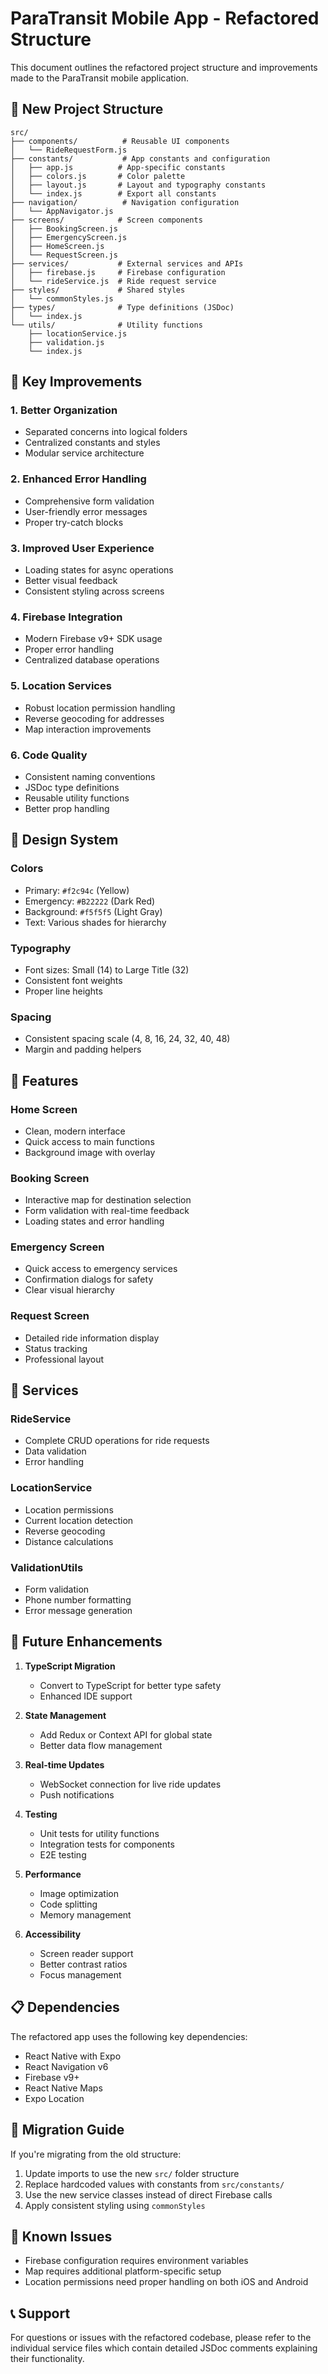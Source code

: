 # ParaTransit Mobile App - Refactored Structure

This document outlines the refactored project structure and improvements made to the ParaTransit mobile application.

## 📁 New Project Structure

```
src/
├── components/          # Reusable UI components
│   └── RideRequestForm.js
├── constants/           # App constants and configuration
│   ├── app.js          # App-specific constants
│   ├── colors.js       # Color palette
│   ├── layout.js       # Layout and typography constants
│   └── index.js        # Export all constants
├── navigation/          # Navigation configuration
│   └── AppNavigator.js
├── screens/            # Screen components
│   ├── BookingScreen.js
│   ├── EmergencyScreen.js
│   ├── HomeScreen.js
│   └── RequestScreen.js
├── services/           # External services and APIs
│   ├── firebase.js     # Firebase configuration
│   └── rideService.js  # Ride request service
├── styles/             # Shared styles
│   └── commonStyles.js
├── types/              # Type definitions (JSDoc)
│   └── index.js
└── utils/              # Utility functions
    ├── locationService.js
    ├── validation.js
    └── index.js
```

## 🚀 Key Improvements

### 1. **Better Organization**
- Separated concerns into logical folders
- Centralized constants and styles
- Modular service architecture

### 2. **Enhanced Error Handling**
- Comprehensive form validation
- User-friendly error messages
- Proper try-catch blocks

### 3. **Improved User Experience**
- Loading states for async operations
- Better visual feedback
- Consistent styling across screens

### 4. **Firebase Integration**
- Modern Firebase v9+ SDK usage
- Proper error handling
- Centralized database operations

### 5. **Location Services**
- Robust location permission handling
- Reverse geocoding for addresses
- Map interaction improvements

### 6. **Code Quality**
- Consistent naming conventions
- JSDoc type definitions
- Reusable utility functions
- Better prop handling

## 🎨 Design System

### Colors
- Primary: `#f2c94c` (Yellow)
- Emergency: `#B22222` (Dark Red)
- Background: `#f5f5f5` (Light Gray)
- Text: Various shades for hierarchy

### Typography
- Font sizes: Small (14) to Large Title (32)
- Consistent font weights
- Proper line heights

### Spacing
- Consistent spacing scale (4, 8, 16, 24, 32, 40, 48)
- Margin and padding helpers

## 📱 Features

### Home Screen
- Clean, modern interface
- Quick access to main functions
- Background image with overlay

### Booking Screen
- Interactive map for destination selection
- Form validation with real-time feedback
- Loading states and error handling

### Emergency Screen
- Quick access to emergency services
- Confirmation dialogs for safety
- Clear visual hierarchy

### Request Screen
- Detailed ride information display
- Status tracking
- Professional layout

## 🔧 Services

### RideService
- Complete CRUD operations for ride requests
- Data validation
- Error handling

### LocationService
- Location permissions
- Current location detection
- Reverse geocoding
- Distance calculations

### ValidationUtils
- Form validation
- Phone number formatting
- Error message generation

## 🚧 Future Enhancements

1. **TypeScript Migration**
   - Convert to TypeScript for better type safety
   - Enhanced IDE support

2. **State Management**
   - Add Redux or Context API for global state
   - Better data flow management

3. **Real-time Updates**
   - WebSocket connection for live ride updates
   - Push notifications

4. **Testing**
   - Unit tests for utility functions
   - Integration tests for components
   - E2E testing

5. **Performance**
   - Image optimization
   - Code splitting
   - Memory management

6. **Accessibility**
   - Screen reader support
   - Better contrast ratios
   - Focus management

## 📋 Dependencies

The refactored app uses the following key dependencies:
- React Native with Expo
- React Navigation v6
- Firebase v9+
- React Native Maps
- Expo Location

## 🔄 Migration Guide

If you're migrating from the old structure:

1. Update imports to use the new `src/` folder structure
2. Replace hardcoded values with constants from `src/constants/`
3. Use the new service classes instead of direct Firebase calls
4. Apply consistent styling using `commonStyles`

## 🐛 Known Issues

- Firebase configuration requires environment variables
- Map requires additional platform-specific setup
- Location permissions need proper handling on both iOS and Android

## 📞 Support

For questions or issues with the refactored codebase, please refer to the individual service files which contain detailed JSDoc comments explaining their functionality.
